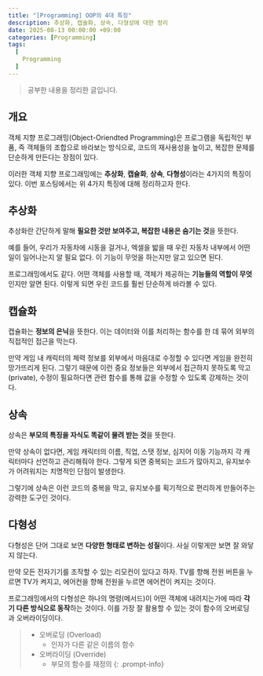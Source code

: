 ```yaml
---
title: "[Programming] OOP의 4대 특징"
description: 추상화, 캡슐화, 상속, 다형성에 대한 정리
date: 2025-08-13 00:00:00 +09:00
categories: [Programming]
tags:
  [
    Programming
  ]
---
```


> 공부한 내용을 정리한 글입니다.

## 개요
객체 지향 프로그래밍(Object-Oriendted Programming)은 프로그램을 독립적인 부품, 즉 객체들의 조합으로 바라보는 방식으로, 코드의 재사용성을 높이고, 복잡한 문제를 단순하게 만든다는 장점이 있다.

이러한 객체 지향 프로그래밍에는 **추상화**, **캡슐화**, **상속**, **다형성**이라는 4가지의 특징이 있다. 이번 포스팅에서는 위 4가지 특징에 대해 정리하고자 한다.

## 추상화
추상화란 간단하게 말해 **필요한 것만 보여주고, 복잡한 내용은 숨기는 것**을 뜻한다.

예를 들어, 우리가 자동차에 시동을 걸거나, 엑셀을 밟을 때 우린 자동차 내부에서 어떤 일이 일어나는지 알 필요 없다. 이 기능이 무엇을 하는지만 알고 있으면 된다.

프로그래밍에서도 같다. 어떤 객체를 사용할 때, 객체가 제공하는 **기능들의 역할이 무엇**인지만 알면 된다. 이렇게 되면 우린 코드를 훨씬 단순하게 바라볼 수 있다.

## 캡슐화
캡슐화는 **정보의 은닉**을 뜻한다. 이는 데이터와 이를 처리하는 함수를 한 데 묶어 외부의 직접적인 접근을 막는다.

만약 게임 내 캐릭터의 체력 정보를 외부에서 마음대로 수정할 수 있다면 게임을 완전히 망가뜨리게 된다. 그렇기 때문에 이런 중요 정보들은 외부에서 접근하지 못하도록 막고(private), 수정이 필요하다면 관련 함수를 통해 값을 수정할 수 있도록 강제하는 것이다.

## 상속
상속은 **부모의 특징을 자식도 똑같이 물려 받는 것**을 뜻한다.

만약 상속이 없다면, 게임 캐릭터의 이름, 직업, 스탯 정보, 심지어 이동 기능까지 각 캐릭터마다 선언하고 관리해줘야 한다. 그렇게 되면 중복되는 코드가 많아지고, 유지보수가 어려워지는 치명적인 단점이 발생한다.

그렇기에 상속은 이런 코드의 중복을 막고, 유지보수를 획기적으로 편리하게 만들어주는 강력한 도구인 것이다.

## 다형성
다형성은 단어 그대로 보면 **다양한 형태로 변하는 성질**이다. 사실 이렇게만 보면 잘 와닿지 않는다.

만약 모든 전자기기를 조작할 수 있는 리모컨이 있다고 하자. TV를 향해 전원 버튼을 누르면 TV가 켜지고, 에어컨을 향해 전원을 누르면 에어컨이 켜지는 것이다.

프로그래밍에서의 다형성은 하나의 명령(메서드)이 어떤 객체에 내려지는가에 따라 **각기 다른 방식으로 동작**하는 것이다. 이를 가장 잘 활용할 수 있는 것이 함수의 오버로딩과 오버라이딩이다.

> - 오버로딩 (Overload)
>   - 인자가 다른 같은 이름의 함수
> - 오버라이딩 (Override)
>   - 부모의 함수를 재정의
{: .prompt-info}